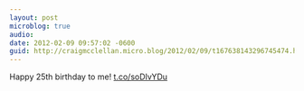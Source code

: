```yaml
---
layout: post
microblog: true
audio: 
date: 2012-02-09 09:57:02 -0600
guid: http://craigmcclellan.micro.blog/2012/02/09/t167638143296745474.html
---
```

Happy 25th birthday to me! [t.co/soDIvYDu](http://t.co/soDIvYDu)

